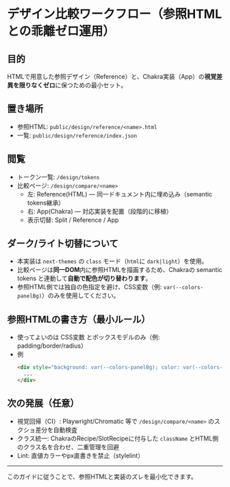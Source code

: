 # デザイン比較ワークフロー（参照HTMLとの乖離ゼロ運用）

## 目的
HTMLで用意した参照デザイン（Reference）と、Chakra実装（App）の**視覚差異を限りなくゼロ**に保つための最小セット。

## 置き場所
- 参照HTML: `public/design/reference/<name>.html`
- 一覧: `public/design/reference/index.json`

## 閲覧
- トークン一覧: `/design/tokens`
- 比較ページ: `/design/compare/<name>`
  - 左: Reference(HTML) — 同一ドキュメント内に埋め込み（semantic tokens継承）
  - 右: App(Chakra) — 対応実装を配置（段階的に移植）
  - 表示切替: Split / Reference / App

## ダーク/ライト切替について
- 本実装は `next-themes` の `class` モード（`html`に `dark|light`）を使用。
- 比較ページは**同一DOM**内に参照HTMLを描画するため、Chakraの semantic tokens と連動して**自動で配色が切り替わります**。
- 参照HTML側では独自の色指定を避け、CSS変数（例: `var(--colors-panelBg)`）のみを使用してください。

## 参照HTMLの書き方（最小ルール）
- 使ってよいのは CSS変数 とボックスモデルのみ（例: padding/border/radius）
- 例
  ```html
  <div style="background: var(--colors-panelBg); color: var(--colors-fgDefault); border: 1px solid var(--colors-borderDefault); border-radius: 12px; padding: 16px;">
    ...
  </div>
  ```

## 次の発展（任意）
- 視覚回帰（CI）: Playwright/Chromatic 等で `/design/compare/<name>` のスクショ差分を自動検査
- クラス統一: ChakraのRecipe/SlotRecipeに付与した `className` とHTML側のクラス名を合わせ、二重管理を回避
- Lint: 直値カラーやpx直書きを禁止（stylelint）

---
このガイドに従うことで、参照HTMLと実装のズレを最小化できます。
